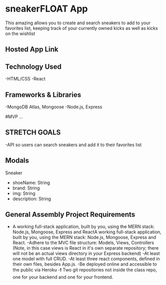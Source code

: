 # sneakerFLOAT App
This amazing allows you to create and search sneakers to add to your favorites list, keeping track of your currently owned kicks as well as kicks on the wishlist

## Hosted App Link 

## Technology Used
-HTML/CSS
-React 

## Frameworks & Libraries
-MongoDB Atlas, Mongoose
-Node.js, Express


#MVP
...


## STRETCH GOALS
-API so users can search sneakers and add it to their favorites list 

## Modals
Sneaker
- shoeName: String
- brand: String
- img: String
- description: String

## General Assembly Project Requirements
- A working full-stack application, built by you, using the MERN stack: Node.js, Mongoose, Express and ReactA working full-stack application, built by you, using the MERN stack: Node.js, Mongoose, Express and React.
-Adhere to the MVC file structure: Models, Views, Controllers (Note, in this case views is React in it's own separate repository; there will not be an actual views directory in your Express backend)
-At least one model with full CRUD.
-At least three react components, defined in their own files, besides App.js.
-Be deployed online and accessible to the public via Heroku
-❗ Two git repositories not inside the class repo, one for your backend and one for your frontend.
